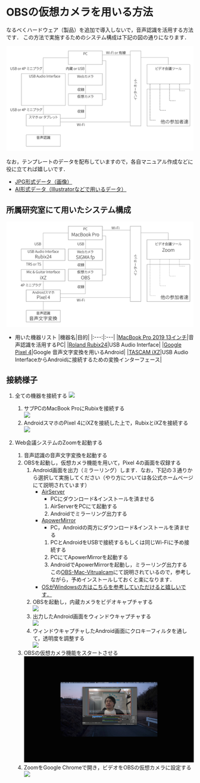 # OBSの仮想カメラを用いる方法
なるべくハードウェア（製品）を追加で導入しないで，音声認識を活用する方法です．
この方法で実施するためのシステム構成は下記の図の通りになります．

![接続イメージのテンプレ](fig/template/Template_Using_OBS-JP.jpg)


なお，テンプレートのデータを配布していますので，各自マニュアル作成などに役に立てれば嬉しいです．
  - [JPG形式データ（画像）](fig/template/Template_Using_OBS-JP.jpg)
  - [AI形式データ（Illustratorなどで用いるデータ）](fig/template/Template_Using_OBS-JP.ai)


## 所属研究室にて用いたシステム構成
![システム構成](fig/Using_OBS_ThetaAkihisa-JP.jpg)

- 用いた機器リスト
  |機器名|目的|
  |:---:|:---|
  |[MacBook Pro 2019 13インチ](https://support.apple.com/kb/SP795?viewlocale=ja_JP&locale=ja_JP)|音声認識を活用するPC|
  |[Roland Rubix24](https://www.roland.com/jp/products/rubix24/)|USB Audio Interface|
  |[Google Pixel 4](https://store.google.com/jp/product/pixel_4)|Google 音声文字変換を用いるAndroid|
  |[TASCAM iXZ](https://tascam.jp/jp/product/ixz/top)|USB Audio InterfaceからAndroidに接続するための変換インターフェース|

  
## 接続様子
1. 全ての機器を接続する
![](fig/Sample/01.jpg)
    1. サブPCのMacBook ProにRubixを接続する  
      ![](fig/Sample/01-2.jpg)
    1. AndroidスマホのPixel 4にiXZを接続した上で，RubixとiXZを接続する  
      ![](fig/Sample/01-3.jpg)

1. Web会議システムのZoomを起動する
    1. 音声認識の音声文字変換を起動する
    1. OBSを起動し，仮想カメラ機能を用いて，Pixel 4の画面を収録する
        1. Android画面を出力（ミラーリング）します．なお，下記の３通りから選択して実施してください（やり方については各公式ホームページにて説明されています）
            - [AirServer](https://www.airserver.com)
                - PCにダウンロード&インストールを済ませる
                1. AirServerをPCにて起動する
                1. Androidでミラーリング出力する
            - [ApowerMirror](https://www.apowersoft.jp/phone-mirror)
                - PC，Androidの両方にダウンロード&インストールを済ませる
                1. PCとAndroidをUSBで接続するもしくは同じWi-Fiに予め接続する
                1. PCにてApowerMirrorを起動する
                1. AndroidでApowerMirrorを起動し，ミラーリング出力する
            この[OBS-Mac-Vitrualcam](https://github.com/johnboiles/obs-mac-virtualcam#installing)にて説明されているので，参考しながら，予めインストールしておくと楽になります．  
             - [OSがWindowsの方はこちらを参考していただけると嬉しいです．](https://github.com/CatxFish/obs-virtual-cam/releases)
        1. OBSを起動し，内蔵カメラをビデオキャプチャする  
            ![](fig/Sample/OBS-AirServer-0.gif)
        1. 出力したAndroid画面をウィンドウキャプチャする  
            ![](fig/Sample/OBS-AirServer-1.gif)
        1. ウィンドウキャプチャしたAndroid画面にクロキーフィルタを通して，透明度を調整する  
            ![](fig/Sample/OBS-AirServer-2.gif)
    1. OBSの仮想カメラ機能をスタートさせる
        ![](fig/Sample/OBS-VirtualCamera.gif)
    1. ZoomをGoogle Chromeで開き，ビデオをOBSの仮想カメラに設定する
        ![](fig/Sample/Zoom-Start.gif)

    
    
